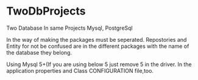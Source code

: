 # TwoDbProjects
Two Database In same Projects Mysql, PostgreSql

In the way of making the packages must be seperated. Repostories and Entity for not  be confused are in the different packages with the name of the database they belong.

Using Mysql 5+(If you are using below 5 just remove 5 in the driver. In the application properties and Class CONFIGURATION file,too.
